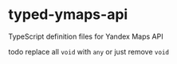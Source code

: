 # typed-ymaps-api
TypeScript definition files for Yandex Maps API

todo replace all `void` with `any` or just remove `void`